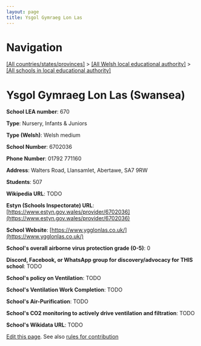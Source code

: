 ```yaml
---
layout: page
title: Ysgol Gymraeg Lon Las
---
```

# Navigation

[[All countries/states/provinces]](../../..) > [[All Welsh local educational authority]](../..) > [[All schools in local educational authority]](..)

# Ysgol Gymraeg Lon Las (Swansea)

**School LEA number**: 670

**Type**: Nursery, Infants & Juniors

**Type (Welsh)**: Welsh medium

**School Number**: 6702036

**Phone Number**: 01792 771160

**Address**: Walters Road, Llansamlet, Abertawe, SA7 9RW

**Students**: 507

**Wikipedia URL**: TODO

**Estyn (Schools Inspectorate) URL**: [https://www.estyn.gov.wales/provider/6702036](https://www.estyn.gov.wales/provider/6702036)

**School Website**: [https://www.ygglonlas.co.uk/](https://www.ygglonlas.co.uk/)

**School's overall airborne virus protection grade (0-5)**: 0

**Discord, Facebook, or WhatsApp group for discovery/advocacy for THIS school**: TODO

**School's policy on Ventilation**: TODO

**School's Ventilation Work Completion**: TODO

**School's Air-Purification**: TODO

**School's CO2 monitoring to actively drive ventilation and filtration**: TODO

**School's Wikidata URL**: TODO




[Edit this page](https://github.com/ventilate-schools/Wales/edit/prif/./Swansea/Ysgol_Gymraeg_Lon_Las.md). See also [rules for contribution](../../../contribution-rules/)